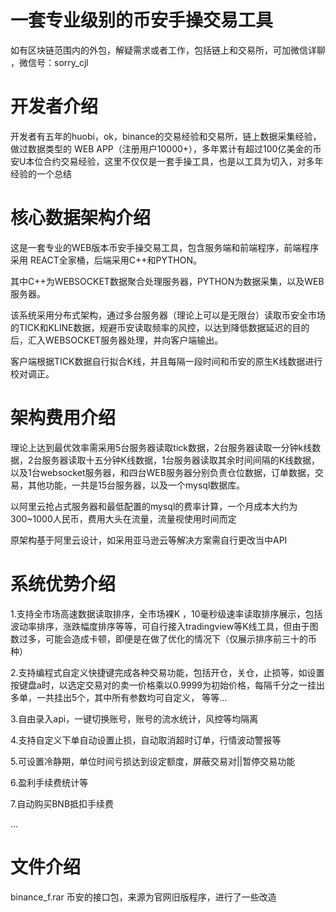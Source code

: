 # 一套专业级别的币安手操交易工具

如有区块链范围内的外包，解疑需求或者工作，包括链上和交易所，可加微信详聊 ，微信号：sorry_cjl

# 开发者介绍

开发者有五年的huobi，ok，binance的交易经验和交易所，链上数据采集经验，做过数据类型的 WEB APP（注册用户10000+），多年累计有超过100亿美金的币安U本位合约交易经验，这里不仅仅是一套手操工具，也是以工具为切入，对多年经验的一个总结

# 核心数据架构介绍

这是一套专业的WEB版本币安手操交易工具，包含服务端和前端程序，前端程序采用 REACT全家桶，后端采用C++和PYTHON。


其中C++为WEBSOCKET数据聚合处理服务器，PYTHON为数据采集，以及WEB服务器。


该系统采用分布式架构，通过多台服务器（理论上可以是无限台）读取币安全市场的TICK和KLINE数据，规避币安读取频率的风控，以达到降低数据延迟的目的后，汇入WEBSOCKET服务器处理，并向客户端输出。


客户端根据TICK数据自行拟合K线，并且每隔一段时间和币安的原生K线数据进行校对调正。


# 架构费用介绍

理论上达到最优效率需采用5台服务器读取tick数据，2台服务器读取一分钟k线数据，2台服务器读取十五分钟K线数据，1台服务器读取其余时间间隔的K线数据，以及1台websocket服务器，和四台WEB服务器分别负责仓位数据，订单数据，交易，其他功能，一共是15台服务器，以及一个mysql数据库。


以阿里云抢占式服务器和最低配置的mysql的费率计算，一个月成本大约为300~1000人民币，费用大头在流量，流量视使用时间而定


原架构基于阿里云设计，如采用亚马逊云等解决方案需自行更改当中API



# 系统优势介绍

1.支持全市场高速数据读取排序，全市场裸K ，10毫秒级速率读取排序展示，包括波动率排序，涨跌幅度排序等等，可自行接入tradingview等K线工具，但由于图数过多，可能会造成卡顿，即便是在做了优化的情况下（仅展示排序前三十的币种）


2.支持编程式自定义快捷键完成各种交易功能，包括开仓，关仓，止损等，如设置按键盘a时，以选定交易对的卖一价格乘以0.9999为初始价格，每隔千分之一挂出多单，一共挂出5个，其中所有参数均可自定义， 等等...


3.自由录入api，一键切换账号，账号的流水统计，风控等均隔离


4.支持自定义下单自动设置止损，自动取消超时订单，行情波动警报等


5.可设置冷静期，单位时间亏损达到设定额度，屏蔽交易对||暂停交易功能


6.盈利手续费统计等


7.自动购买BNB抵扣手续费


...

# 文件介绍

binance_f.rar 币安的接口包，来源为官网旧版程序，进行了一些改造
